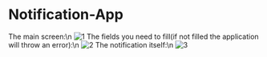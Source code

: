 # Notification-App
The main screen:\n
![1](https://user-images.githubusercontent.com/103197783/189490787-8610e24f-cd41-4c25-938c-d9c7eb9de4ca.PNG)
The fields you need to fill(if not filled the application will throw an error):\n
![2](https://user-images.githubusercontent.com/103197783/189490788-f05900c9-1611-4308-ac18-5c5ab67d48c1.PNG)
The notification itself:\n
![3](https://user-images.githubusercontent.com/103197783/189490794-434ba65d-2f5d-4bc8-837a-35e00cfc4c48.PNG)

